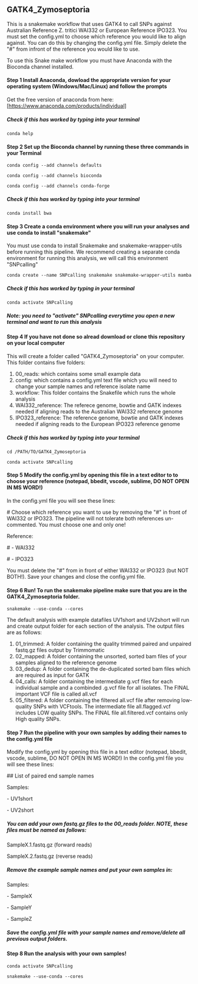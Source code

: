 ## GATK4_Zymoseptoria
This is a snakemake workflow that uses GATK4 to call SNPs against Australian Reference Z. tritici WAI332 or European Reference IPO323.
You must set the config.yml to choose which reference you would like to align against. You can do this by changing the config.yml file. Simply delete the "#" from infront of the reference you would like to use.


To use this Snake make workflow you must have Anaconda with the Bioconda channel installed.

#### Step 1 Install Anaconda, dowload the appropriate version for your operating system (Windows/Mac/Linux) and follow the prompts
Get the free version of anaconda from here: [https://www.anaconda.com/products/individual]

##### Check if this has worked by typing into your terminal
`conda help`

#### Step 2 Set up the Bioconda channel by running these three commands in your Terminal
`conda config --add channels defaults`

`conda config --add channels bioconda`

`conda config --add channels conda-forge`

##### Check if this has worked by typing into your terminal
`conda install bwa`

#### Step 3 Create a conda environment where you will run your analyses and use conda to install "snakemake"
You must use conda to install Snakemake and snakemake-wrapper-utils before running this pipeline.
We recommend creating a separate conda environment for running this analysis, we will call this environment "SNPcalling"

`conda create --name SNPcalling snakemake snakemake-wrapper-utils mamba`

##### Check if this has worked by typing in your terminal

`conda activate SNPcalling`

##### Note: you need to "activate" SNPcalling everytime you open a new terminal and want to run this analysis

#### Step 4 If you have not done so alread download or clone this repository on your local computer
This will create a folder called "GATK4_Zymoseptoria" on your computer.
This folder contains five folders:
  1. 00_reads: which contains some small example data
  2. config: which contains a config.yml text file which you will need to change your sample names and reference isolate name
  3. workflow: This folder contains the Snakefile which runs the whole analysis
  4. WAI332_reference: The referece genome, bowtie and GATK indexes needed if aligning reads to the Australian WAI332 reference genome
  5. IPO323_reference: The reference genome, bowtie and GATK indexes needed if aligning reads to the European IPO323 reference genome

##### Check if this has worked by typing into your terminal 
`cd /PATH/TO/GATK4_Zymoseptoria`

`conda activate SNPcalling`

#### Step 5 Modify the config.yml by opening this file in a text editor to to choose your reference (notepad, bbedit, vscode, sublime, DO NOT OPEN IN MS WORD!) 
In the config.yml file you will see these lines:

\# Choose which reference you want to use by removing the "#" in front of WAI332 or IPO323. The pipeline will not tolerate both references un-commented. You must choose one and only one!

Reference:

\# - WAI332

\# - IPO323

You must delete the "#" from in front of either WAI332 or IPO323 (but NOT BOTH!). Save your changes and close the config.yml file.

#### Step 6 Run! To run the snakemake pipeline make sure that you are in the GATK4_Zymoseptoria folder.

`snakemake --use-conda --cores`

The default analysis with example datafiles UV1short and UV2short will run and create output folder for each section of the analysis.
The output files are as follows:
  1. 01_trimmed: A folder containing the quality trimmed paired and unpaired fastq.gz files output by Trimmomatic
  2. 02_mapped: A folder containing the unsorted, sorted bam files of your samples aligned to the reference genome
  3. 03_dedup: A folder containing the de-duplicated sorted bam files which are required as input for GATK
  4. 04_calls: A folder containing the intermediate g.vcf files for each individual sample and a combinded .g.vcf file for all isolates. The FINAL important VCF file is called all.vcf  
  5. 05_filtered: A folder containing the filtered all.vcf file after removing low-quality SNPs with VCFtools. The intermediate file all.flagged.vcf includes LOW quality SNPs. The FINAL file all.filtered.vcf contains only High quality SNPs.


#### Step 7 Run the pipeline with your own samples by adding their names to the config.yml file
Modify the config.yml by opening this file in a text editor (notepad, bbedit, vscode, sublime, DO NOT OPEN IN MS WORD!) 
In the config.yml file you will see these lines:

\## List of paired end sample names

Samples:

\- UV1short

\- UV2short

##### You can add your own fastq.gz files to the 00_reads folder. NOTE, these files must be named as follows:

SampleX.1.fastq.gz  (forward reads)

SampleX.2.fastq.gz  (reverse reads)

##### Remove the example sample names and put your own samples in:

Samples:

 \- SampleX
 
 \- SampleY
 
 \- SampleZ
 
 ##### Save the config.yml file with your sample names and remove/delete all previous output folders.
 
 #### Step 8 Run the analysis with your own samples!
 
 `conda activate SNPcalling`
 
 `snakemake --use-conda --cores`
